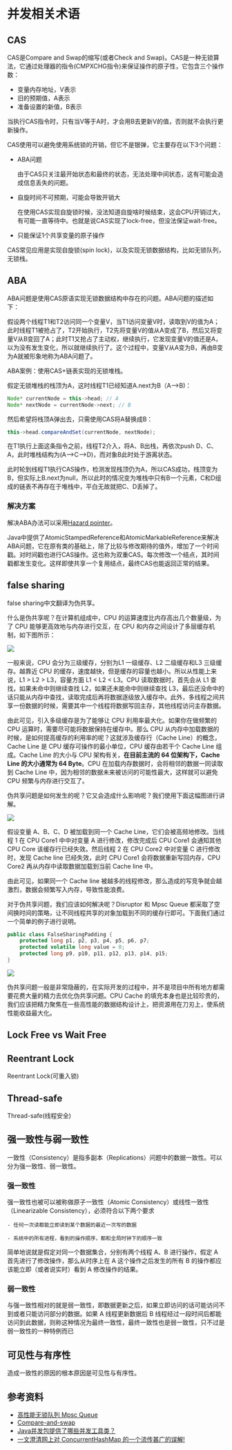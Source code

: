 # 并发相关术语

## CAS

CAS是Compare and Swap的缩写(或者Check and Swap)。CAS是一种无锁算法，它通过处理器的指令(CMPXCHG指令)来保证操作的原子性，它包含三个操作数：

- 变量内存地址，V表示
- 旧的预期值，A表示
- 准备设置的新值，B表示

当执行CAS指令时，只有当V等于A时，才会用B去更新V的值，否则就不会执行更新操作。

CAS使用可以避免使用系统锁的开销，但它不是银弹，它主要存在以下3个问题：
- ABA问题

    由于CAS只关注最开始状态和最终的状态，无法处理中间状态，这有可能会造成信息丢失的问题。

- 自旋时间不可预期，可能会导致开销大

    在使用CAS实现自旋锁时候，没法知道自旋啥时候结束，这会CPU开销过大，有可能一直等待中。也就是说CAS实现了lock-free，但没法保证wait-free。

- 只能保证1个共享变量的原子操作

CAS常见应用是实现自旋锁(spin lock)，以及实现无锁数据结构，比如无锁队列，无锁栈。

## ABA

ABA问题是使用CAS原语实现无锁数据结构中存在的问题。ABA问题的描述如下：

假设两个线程T1和T2访问同一个变量V，当T1访问变量V时，读取到V的值为A；此时线程T1被抢占了，T2开始执行，T2先将变量V的值从A变成了B，然后又将变量V从B变回了A；此时T1又抢占了主动权，继续执行，它发现变量V的值还是A，以为没有发生变化，所以就继续执行了。这个过程中，变量V从A变为B，再由B变为A就被形象地称为ABA问题了。

ABA案例：使用CAS+链表实现的无锁堆栈。

假定无锁堆栈的栈顶为A，这时线程T1已经知道A.next为B（A-->B)：

```java
Node* currentNode = this->head; // A
Node* nextNode = currentNode->next; // B
```

然后希望将栈顶A弹出去，只需使用CAS将A替换成B：

```java
this->head.compareAndSet(currentNode, nextNode);
```

在T1执行上面这条指令之前，线程T2介入，将A、B出栈，再依次push D、C、A，此时堆栈结构为(A-->C-->D)，而对象B此时处于游离状态。

此时轮到线程T1执行CAS操作，检测发现栈顶仍为A，所以CAS成功，栈顶变为B，但实际上B.next为null，所以此时的情况变为堆栈中只有B一个元素，C和D组成的链表不再存在于堆栈中，平白无故就把C、D丢掉了。


### 解决方案

解决ABA办法可以采用[Hazard pointer](https://en.wikipedia.org/wiki/Hazard_pointer)。

Java中提供了AtomicStampedReference和AtomicMarkableReference来解决ABA问题，它在原有类的基础上，除了比较与修改期待的值外，增加了一个时间戳。对时间戳也进行CAS操作。这也称为双重CAS。每次修改一个结点，其时间戳都发生变化。这样即使共享一个复用结点，最终CAS也能返回正常的结果。


## false sharing

false sharing中文翻译为伪共享。

什么是伪共享呢？在计算机组成中，CPU 的运算速度比内存高出几个数量级，为了 CPU 能够更高效地与内存进行交互，在 CPU 和内存之间设计了多层缓存机制，如下图所示：

![](https://static.cyub.vip/images/202206/cpu-cache.png)

一般来说，CPU 会分为三级缓存，分别为L1 一级缓存、L2 二级缓存和L3 三级缓存。越靠近 CPU 的缓存，速度越快，但是缓存的容量也越小。所以从性能上来说，L1 > L2 > L3，容量方面 L1 < L2 < L3。CPU 读取数据时，首先会从 L1 查找，如果未命中则继续查找 L2，如果还未能命中则继续查找 L3，最后还没命中的话只能从内存中查找，读取完成后再将数据逐级放入缓存中。此外，多线程之间共享一份数据的时候，需要其中一个线程将数据写回主存，其他线程访问主存数据。

由此可见，引入多级缓存是为了能够让 CPU 利用率最大化。如果你在做频繁的 CPU 运算时，需要尽可能将数据保持在缓存中。那么 CPU 从内存中加载数据的时候，是如何提高缓存的利用率的呢？这就涉及缓存行（Cache Line）的概念，Cache Line 是 CPU 缓存可操作的最小单位，CPU 缓存由若干个 Cache Line 组成。Cache Line 的大小与 CPU 架构有关，**在目前主流的 64 位架构下，Cache Line 的大小通常为 64 Byte**。CPU 在加载内存数据时，会将相邻的数据一同读取到 Cache Line 中，因为相邻的数据未来被访问的可能性最大，这样就可以避免 CPU 频繁与内存进行交互了。

伪共享问题是如何发生的呢？它又会造成什么影响呢？我们使用下面这幅图进行讲解。

![](https://static.cyub.vip/images/202206/false-sharing.png)

假设变量 A、B、C、D 被加载到同一个 Cache Line，它们会被高频地修改。当线程 1 在 CPU Core1 中中对变量 A 进行修改，修改完成后 CPU Core1 会通知其他 CPU Core 该缓存行已经失效。然后线程 2 在 CPU Core2 中对变量 C 进行修改时，发现 Cache line 已经失效，此时 CPU Core1 会将数据重新写回内存，CPU Core2 再从内存中读取数据加载到当前 Cache line 中。

由此可见，如果同一个 Cache line 被越多的线程修改，那么造成的写竞争就会越激烈，数据会频繁写入内存，导致性能浪费。

对于伪共享问题，我们应该如何解决呢？Disruptor 和 Mpsc Queue 都采取了空间换时间的策略，让不同线程共享的对象加载到不同的缓存行即可。下面我们通过一个简单的例子进行说明。

```java
public class FalseSharingPadding {
    protected long p1, p2, p3, p4, p5, p6, p7;
    protected volatile long value = 0;
    protected long p9, p10, p11, p12, p13, p14, p15;
}
```

![](https://static.cyub.vip/images/202206/cache-line-padding.png)

伪共享问题一般是非常隐蔽的，在实际开发的过程中，并不是项目中所有地方都需要花费大量的精力去优化伪共享问题。CPU Cache 的填充本身也是比较珍贵的，我们应该把精力聚焦在一些高性能的数据结构设计上，把资源用在刀刃上，使系统性能收益最大化。

## Lock Free vs Wait Free

## Reentrant Lock

Reentrant Lock(可重入锁)

## Thread-safe

Thread-safe(线程安全)

## 强一致性与弱一致性

一致性（Consistency）是指多副本（Replications）问题中的数据一致性。可以分为强一致性、弱一致性。

### 强一致性

强一致性也被可以被称做原子一致性（Atomic Consistency）或线性一致性（Linearizable Consistency），必须符合以下两个要求

    - 任何一次读都能立即读到某个数据的最近一次写的数据

    - 系统中的所有进程，看到的操作顺序，都和全局时钟下的顺序一致

简单地说就是假定对同一个数据集合，分别有两个线程 A、B 进行操作，假定 A 首先进行了修改操作，那么从时序上在 A 这个操作之后发生的所有 B 的操作都应该能立即（或者说实时）看到 A 修改操作的结果。

### 弱一致性

与强一致性相对的就是弱一致性，即数据更新之后，如果立即访问的话可能访问不到或者只能访问部分的数据。如果 A 线程更新数据后 B 线程经过一段时间后都能访问到此数据，则称这种情况为最终一致性，最终一致性也是弱一致性，只不过是弱一致性的一种特例而已

## 可见性与有序性

造成一致性的原因的根本原因是可见性与有序性。

## 参考资料

- [高性能无锁队列 Mpsc Queue](http://t.zoukankan.com/xiaojiesir-p-15562705.html)
- [Compare-and-swap](https://en.wikipedia.org/wiki/Compare-and-swap)
- [Java并发包提供了哪些并发工具类？](https://leeshengis.com/archives/9373)
- [一文澄清网上对 ConcurrentHashMap 的一个流传甚广的误解!](https://www.cnblogs.com/xiekun/p/16375705.html)
